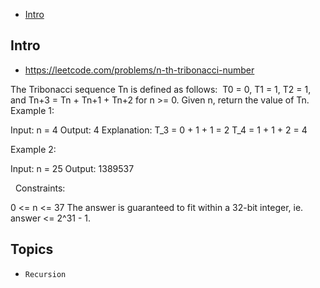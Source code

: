 - [Intro](#intro)

## Intro

- https://leetcode.com/problems/n-th-tribonacci-number

The Tribonacci sequence Tn is defined as follows: 
T0 = 0, T1 = 1, T2 = 1, and Tn+3 = Tn + Tn+1 + Tn+2 for n >= 0.
Given n, return the value of Tn.
 
Example 1:

Input: n = 4
Output: 4
Explanation:
T_3 = 0 + 1 + 1 = 2
T_4 = 1 + 1 + 2 = 4

Example 2:

Input: n = 25
Output: 1389537

 
Constraints:

0 <= n <= 37
The answer is guaranteed to fit within a 32-bit integer, ie. answer <= 2^31 - 1.


## Topics

- `Recursion`


